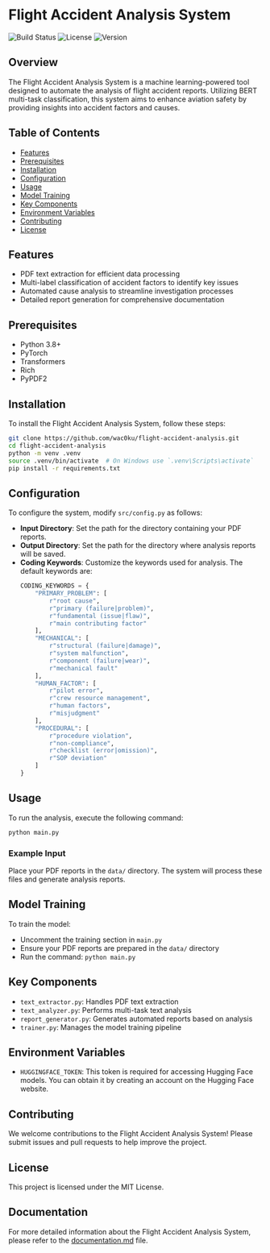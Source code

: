 # Flight Accident Analysis System

![Build Status](https://img.shields.io/badge/build-passing-brightgreen)
![License](https://img.shields.io/badge/license-MIT-blue)
![Version](https://img.shields.io/badge/version-1.0.3-orange)

## Overview
The Flight Accident Analysis System is a machine learning-powered tool designed to automate the analysis of flight accident reports. Utilizing BERT multi-task classification, this system aims to enhance aviation safety by providing insights into accident factors and causes.

## Table of Contents
- [Features](#features)
- [Prerequisites](#prerequisites)
- [Installation](#installation)
- [Configuration](#configuration)
- [Usage](#usage)
- [Model Training](#model-training)
- [Key Components](#key-components)
- [Environment Variables](#environment-variables)
- [Contributing](#contributing)
- [License](#license)

## Features
- PDF text extraction for efficient data processing
- Multi-label classification of accident factors to identify key issues
- Automated cause analysis to streamline investigation processes
- Detailed report generation for comprehensive documentation

## Prerequisites
- Python 3.8+
- PyTorch
- Transformers
- Rich
- PyPDF2

## Installation
To install the Flight Accident Analysis System, follow these steps:
```bash
git clone https://github.com/wac0ku/flight-accident-analysis.git
cd flight-accident-analysis
python -m venv .venv
source .venv/bin/activate  # On Windows use `.venv\Scripts\activate`
pip install -r requirements.txt
```

## Configuration
To configure the system, modify `src/config.py` as follows:
- **Input Directory**: Set the path for the directory containing your PDF reports.
- **Output Directory**: Set the path for the directory where analysis reports will be saved.
- **Coding Keywords**: Customize the keywords used for analysis. The default keywords are:
  ```python
  CODING_KEYWORDS = {
      "PRIMARY_PROBLEM": [
          r"root cause",
          r"primary (failure|problem)",
          r"fundamental (issue|flaw)",
          r"main contributing factor"
      ],
      "MECHANICAL": [
          r"structural (failure|damage)",
          r"system malfunction",
          r"component (failure|wear)",
          r"mechanical fault"
      ],
      "HUMAN_FACTOR": [
          r"pilot error",
          r"crew resource management",
          r"human factors",
          r"misjudgment"
      ],
      "PROCEDURAL": [
          r"procedure violation",
          r"non-compliance",
          r"checklist (error|omission)",
          r"SOP deviation"
      ]
  }
  ```

## Usage
To run the analysis, execute the following command:
```bash
python main.py
```
### Example Input
Place your PDF reports in the `data/` directory. The system will process these files and generate analysis reports.

## Model Training
To train the model:
- Uncomment the training section in `main.py`
- Ensure your PDF reports are prepared in the `data/` directory
- Run the command: `python main.py`

## Key Components
- `text_extractor.py`: Handles PDF text extraction
- `text_analyzer.py`: Performs multi-task text analysis
- `report_generator.py`: Generates automated reports based on analysis
- `trainer.py`: Manages the model training pipeline

## Environment Variables
- `HUGGINGFACE_TOKEN`: This token is required for accessing Hugging Face models. You can obtain it by creating an account on the Hugging Face website.

## Contributing
We welcome contributions to the Flight Accident Analysis System! Please submit issues and pull requests to help improve the project.

## License
This project is licensed under the MIT License.

## Documentation
For more detailed information about the Flight Accident Analysis System, please refer to the [documentation.md](documentation.md) file.
